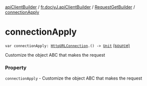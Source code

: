 [apiClientBuilder](../../index.md) / [fr.docjyJ.apiClientBuilder](../index.md) / [RequestGetBuilder](index.md) / [connectionApply](./connection-apply.md)

# connectionApply

`var connectionApply: `[`HttpURLConnection`](https://docs.oracle.com/javase/6/docs/api/java/net/HttpURLConnection.html)`.() -> `[`Unit`](https://kotlinlang.org/api/latest/jvm/stdlib/kotlin/-unit/index.html) [(source)](https://github.com/docjyj/apiClientBuilder/tree/master/src/main/kotlin/fr/docjyJ/apiClientBuilder/RequestGetBuilder.kt#L29)

Customize the object ABC that makes the request

### Property

`connectionApply` - Customize the object ABC that makes the request